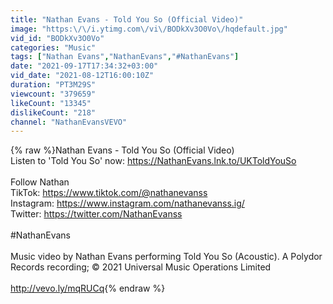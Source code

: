 ```yaml
---
title: "Nathan Evans - Told You So (Official Video)"
image: "https:\/\/i.ytimg.com\/vi\/BODkXv3O0Vo\/hqdefault.jpg"
vid_id: "BODkXv3O0Vo"
categories: "Music"
tags: ["Nathan Evans","NathanEvans","#NathanEvans"]
date: "2021-09-17T17:34:32+03:00"
vid_date: "2021-08-12T16:00:10Z"
duration: "PT3M29S"
viewcount: "379659"
likeCount: "13345"
dislikeCount: "218"
channel: "NathanEvansVEVO"
---
```

{% raw %}Nathan Evans - Told You So (Official Video)<br />Listen to 'Told You So' now: <a rel="nofollow" target="blank" href="https://NathanEvans.lnk.to/UKToldYouSo">https://NathanEvans.lnk.to/UKToldYouSo</a><br /><br />Follow Nathan<br />TikTok: <a rel="nofollow" target="blank" href="https://www.tiktok.com/@nathanevanss">https://www.tiktok.com/@nathanevanss</a><br />Instagram: <a rel="nofollow" target="blank" href="https://www.instagram.com/nathanevanss.ig/">https://www.instagram.com/nathanevanss.ig/</a><br />Twitter: <a rel="nofollow" target="blank" href="https://twitter.com/NathanEvanss">https://twitter.com/NathanEvanss</a><br /><br />#NathanEvans<br /><br />Music video by Nathan Evans performing Told You So (Acoustic). A Polydor Records recording; © 2021 Universal Music Operations Limited<br /><br /><a rel="nofollow" target="blank" href="http://vevo.ly/mqRUCq">http://vevo.ly/mqRUCq</a>{% endraw %}
